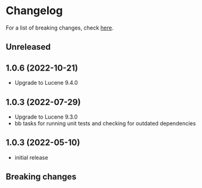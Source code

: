 # Changelog

For a list of breaking changes, check [here](#breaking-changes).

## Unreleased

## 1.0.6 (2022-10-21)

- Upgrade to Lucene 9.4.0

## 1.0.3 (2022-07-29)

- Upgrade to Lucene 9.3.0
- bb tasks for running unit tests and checking for outdated dependencies

## 1.0.3 (2022-05-10)

- initial release

## Breaking changes
